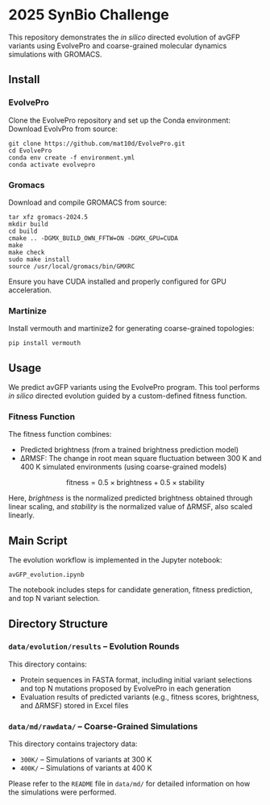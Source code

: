 # 2025 SynBio Challenge  
This repository demonstrates the *in silico* directed evolution of avGFP variants using EvolvePro and coarse-grained molecular dynamics simulations with GROMACS.  
## Install

### EvolvePro
Clone the EvolvePro repository and set up the Conda environment:  
Download EvolvPro from source:  
```
git clone https://github.com/mat10d/EvolvePro.git
cd EvolvePro
conda env create -f environment.yml
conda activate evolvepro
```

### Gromacs

Download and compile GROMACS from source:
```
tar xfz gromacs-2024.5
mkdir build
cd build
cmake .. -DGMX_BUILD_OWN_FFTW=ON -DGMX_GPU=CUDA
make
make check
sudo make install
source /usr/local/gromacs/bin/GMXRC

```
 Ensure you have CUDA installed and properly configured for GPU acceleration.  

### Martinize
Install vermouth and martinize2 for generating coarse-grained topologies:
```
pip install vermouth
```

## Usage 
We predict avGFP variants using the EvolvePro program. This tool performs *in silico* directed evolution guided by a custom-defined fitness function.  

### Fitness Function  
The fitness function combines:  
- Predicted brightness (from a trained brightness prediction model)  
- ΔRMSF: The change in root mean square fluctuation between 300 K and 400 K simulated environments (using coarse-grained models)  

$$
\text{fitness} = 0.5 \times \text{brightness} + 0.5 \times \text{stability}
$$

Here, *brightness* is the normalized predicted brightness obtained through linear scaling, and *stability* is the normalized value of ΔRMSF, also scaled linearly.

## Main Script
The evolution workflow is implemented in the Jupyter notebook:  
```
avGFP_evolution.ipynb
```
The notebook includes steps for candidate generation, fitness prediction, and top N variant selection.  

## Directory Structure
### `data/evolution/results` – Evolution Rounds  
This directory contains:  
- Protein sequences in FASTA format, including initial variant selections and top N mutations proposed by EvolvePro in each generation  
- Evaluation results of predicted variants (e.g., fitness scores, brightness, and ΔRMSF) stored in Excel files  

### `data/md/rawdata/` – Coarse-Grained Simulations  
This directory contains trajectory data:  
- `300K/` – Simulations of variants at 300 K  
- `400K/` – Simulations of variants at 400 K  

Please refer to the `README` file in `data/md/` for detailed information on how the simulations were performed.



